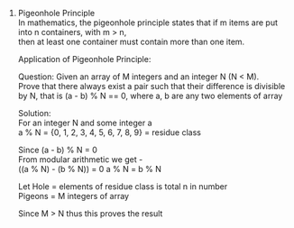 1) Pigeonhole Principle \
   In mathematics, the pigeonhole principle states that if m items are put into n containers, with m > n, \
   then at least one container must contain more than one item.
   
   Application of Pigeonhole Principle:
   
   Question: 
   Given an array of M integers and an integer N (N < M). \
   Prove that there always exist a pair such that their difference is divisible by N, that is (a - b) % N == 0, where a, b are any two elements of array
   
   Solution: \
   For an integer N and some integer a \
   a % N = {0, 1, 2, 3, 4, 5, 6, 7, 8, 9} = residue class
   
   Since (a - b) % N = 0 \
   From modular arithmetic we get - \
   ((a % N) - (b % N)) = 0
   a % N = b % N
   
   Let Hole = elements of residue class is total n in number \
   Pigeons = M integers of array
   
   Since M > N thus this proves the result
   
